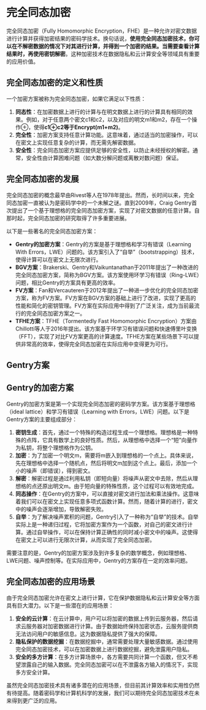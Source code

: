# 完全同态加密

完全同态加密（Fully Homomorphic Encryption，FHE）是一种允许对密文数据进行计算并获得加密结果的密码学技术。换句话说，**使用完全同态加密技术，你可以在不解密数据的情况下对其进行计算，并得到一个加密的结果。当需要查看计算结果时，再使用密钥解密**。这种加密技术在数据隐私和云计算安全等领域具有重要的应用价值。

## 完全同态加密的定义和性质

一个加密方案被称为完全同态加密，如果它满足以下性质：

1. **同态性**：在加密数据上进行的计算与在明文数据上进行的计算具有相同的效果。例如，对于任意两个密文c1和c2，以及对应的明文m1和m2，存在一个操作⊕，使得**c1⊕c2等于Encrypt(m1+m2)**。
2. **完全性**：加密方案支持任意计算功能。这意味着，通过适当的加密操作，可以在密文上实现任意复杂的计算，而无需先解密数据。
3. **安全性**：完全同态加密方案应提供足够的安全性，以防止未经授权的解密。通常，安全性由计算困难问题（如大数分解问题或离散对数问题）保证。

## 完全同态加密的发展

完全同态加密的概念最早由Rivest等人在1978年提出。然而，长时间以来，完全同态加密一直被认为是密码学中的一个未解之谜。直到2009年，Craig Gentry首次提出了一个基于理想格的完全同态加密方案，实现了对密文数据的任意计算。自那时起，完全同态加密的研究取得了许多重要进展。

以下是一些著名的完全同态加密方案：

- **Gentry的加密方案**：Gentry的方案是基于理想格和学习有错误（Learning With Errors，LWE）问题的。该方案引入了“自举”（bootstrapping）技术，使得计算可以在密文上无限次进行。
- **BGV方案**：Brakerski、Gentry和Vaikuntanathan于2011年提出了一种改进的完全同态加密方案，简称为BGV方案。该方案使用环学习有错误（Ring-LWE）问题，相比Gentry的方案具有更高的效率。
- **FV方案**：Fan和Vercauteren于2012年提出了一种进一步优化的完全同态加密方案，称为FV方案。FV方案在BGV方案的基础上进行了改进，实现了更高的性能和简化的密钥管理。FV方案在实际应用中得到了广泛关注，成为当前最流行的完全同态加密方案之一。
- **TFHE方案**：TFHE（Tormentedly Fast Homomorphic Encryption）方案由Chillotti等人于2016年提出。该方案基于环学习有错误问题和快速傅里叶变换（FFT），实现了对比FV方案更高的计算速度。TFHE方案在某些场景下可以提供非常高的效率，使得完全同态加密在实际应用中变得更为可行。

## Gentry方案

## Gentry的加密方案

Gentry的加密方案是第一个实现完全同态加密的密码学方案。该方案基于理想格（ideal lattice）和学习有错误（Learning with Errors，LWE）问题。以下是Gentry方案的主要组成部分：

1. **密钥生成**：首先，通过一个特殊的构造过程生成一个理想格。理想格是一种特殊的点阵，它具有数学上的良好性质。然后，从理想格中选择一个“短”向量作为私钥，将整个理想格作为公钥。
2. **加密**：为了加密一个明文m，需要将m嵌入到理想格的一个点上。具体来说，先在理想格中选择一个随机点，然后将明文m加到这个点上。最后，添加一个小的噪声（即错误），得到密文。
3. **解密**：解密过程是通过利用私钥（即短向量）将噪声从密文中去除，然后从理想格的点还原出明文m。由于短向量的特殊性质，这个过程可以有效地完成。
4. **同态操作**：在Gentry的方案中，可以直接对密文进行加法和乘法操作。这意味着我们可以在密文上实现任意多项式函数计算。然而，随着计算的进行，密文中的噪声会逐渐增加，导致解密失败。
5. **自举**：为了解决噪声累积的问题，Gentry引入了一种称为“自举”的技术。自举实际上是一种递归过程，它将加密方案作为一个函数，对自己的密文进行计算。通过自举操作，可以在保持计算正确性的同时减小密文中的噪声。这使得在密文上可以进行无限次计算，从而实现了完全同态加密。

需要注意的是，Gentry的加密方案涉及到许多复杂的数学概念，例如理想格、LWE问题、噪声控制等。在实际应用中，Gentry的方案存在一定的效率问题。

## 完全同态加密的应用场景

由于完全同态加密允许在密文上进行计算，它在保护数据隐私和云计算安全等方面具有巨大潜力。以下是一些潜在的应用场景：

1. **安全的云计算**：在云计算中，用户可以将加密的数据上传到云服务器，然后请求云服务器对加密数据进行计算。由于数据始终保持加密状态，云服务提供商无法访问用户的敏感信息。这为数据隐私提供了强大的保障。
2. **隐私保护的数据挖掘**：在数据挖掘中，通常需要处理大量敏感数据。通过使用完全同态加密技术，可以在加密数据上进行数据挖掘，避免泄露用户隐私。
3. **安全的多方计算**：在多方计算场景中，各方需要共同计算一个函数，但又不希望泄露自己的输入数据。完全同态加密可以在不泄露各方输入的情况下，实现多方安全计算。

虽然完全同态加密技术具有诸多潜在的应用场景，但目前其计算效率和实用性仍然有待提高。随着密码学和计算机科学的发展，我们可以期待完全同态加密技术在未来得到更广泛的应用。